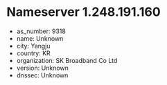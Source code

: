 # Nameserver 1.248.191.160

* as_number: 9318
* name: Unknown
* city: Yangju
* country: KR
* organization: SK Broadband Co Ltd
* version: Unknown
* dnssec: Unknown
